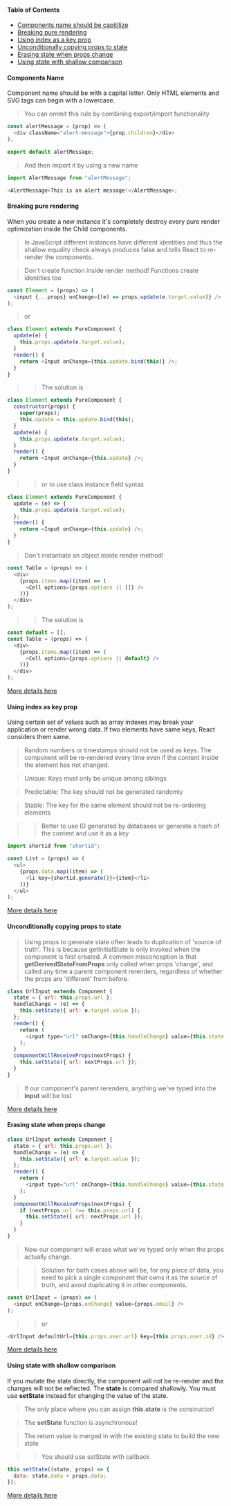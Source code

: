#### Table of Contents

- [Components name should be capitilize](#components-name)
- [Breaking pure rendering](#breaking-pure-rendering)
- [Using index as a key prop](#using-index-as-key-prop)
- [Unconditionally copying props to state](#unconditionally-copying-props-to-state)
- [Erasing state when props change](#erasing-state-when-props-change)
- [Using state with shallow comparison](#using-state-with-shallow-comparison)

#### Components Name

Component name should be with a capital letter. Only HTML elements and SVG tags can begin with a lowercase.

> You can ommit this rule by combining export/import functionality

```javascript
const alertMessage = (prop) => (
  <div className="alert-message">{prop.children}</div>
);

export default alertMessage;
```

> And then import it by using a new name

```javascript
import AlertMessage from "alertMessage";

<AlertMessage>This is an alert message!</AlertMessage>;
```

#### Breaking pure rendering

When you create a new instance it's completely destroy every pure render optimization inside the Child components.

> In JavaScript different instances have different identities and thus the shallow equality check always produces false and tells React to re-render the components.

> Don't create function inside render method! Functions create identities too

```javascript
const Element = (props) => (
  <input {...props} onChange={(e) => props.update(e.target.value)} />
);
```

> or

```javascript
class Element extends PureComponent {
  update(e) {
    this.props.update(e.target.value);
  }
  render() {
    return <Input onChange={this.update.bind(this)} />;
  }
}
```

> > The solution is

```javascript
class Element extends PureComponent {
  constructor(props) {
    super(props);
    this.update = this.update.bind(this);
  }
  update(e) {
    this.props.update(e.target.value);
  }
  render() {
    return <Input onChange={this.update} />;
  }
}
```

> > or to use class instance field syntax

```javascript
class Element extends PureComponent {
  update = (e) => {
    this.props.update(e.target.value);
  };
  render() {
    return <Input onChange={this.update} />;
  }
}
```

> Don't instantiate an object inside render method!

```javascript
const Table = (props) => (
  <div>
    {props.items.map((item) => (
      <Cell options={props.options || []} />
    ))}
  </div>
);
```

> > The solution is

```javascript
const default = [];
const Table = (props) => (
  <div>
    {props.items.map((item) => (
      <Cell options={props.options || default} />
    ))}
  </div>
);
```

[More details here](https://medium.com/@esamatti/react-js-pure-render-performance-anti-pattern-fb88c101332f#.hv3l5i8vb)

#### Using index as key prop

Using certain set of values such as array indexes may break your application or render wrong data. If two elements have same keys, React considers them same.

> Random numbers or timestamps should not be used as keys. The component will be re-rendered every time even if the content inside the element has not changed.

> Unique: Keys must only be unique among siblings

> Predictable: The key should not be generated randomly

> Stable: The key for the same element should not be re-ordering elements

> > Better to use ID generated by databases or generate a hash of the content and use it as a key

```javascript
import shortid from "shortid";

const List = (props) => (
  <ul>
    {props.data.map((item) => (
      <li key={shortid.generate()}>{item}</li>
    ))}
  </ul>
);
```

[More details here](https://medium.com/@robinpokorny/index-as-a-key-is-an-anti-pattern-e0349aece318)

#### Unconditionally copying props to state

> Using props to generate state often leads to duplication of 'source of truth'. This is because getInitialState is only invoked when the component is first created. A common misconception is that <strong>getDerivedStateFromProps</strong> only called when props 'change', and called any time a parent component rerenders, regardless of whether the props are 'different' from before.

```javascript
class UrlInput extends Component {
  state = { url: this.props.url };
  handleChange = (e) => {
    this.setState({ url: e.target.value });
  };
  render() {
    return (
      <input type="url" onChange={this.handleChange} value={this.state.url} />
    );
  }
  componentWillReceiveProps(nextProps) {
    this.setState({ url: nextProps.url });
  }
}
```

> If our component's parent rerenders, anything we've typed into the <strong>input</strong> will be lost

[More details here](https://reactjs.org/blog/2018/06/07/you-probably-dont-need-derived-state.html#anti-pattern-unconditionally-copying-props-to-state)

#### Erasing state when props change

```javascript
class UrlInput extends Component {
  state = { url: this.props.url };
  handleChange = (e) => {
    this.setState({ url: e.target.value });
  };
  render() {
    return (
      <input type="url" onChange={this.handleChange} value={this.state.url} />
    );
  }
  componentWillReceiveProps(nextProps) {
    if (nextProps.url !== this.props.url) {
      this.setState({ url: nextProps.url });
    }
  }
}
```

> Now our component will erase what we've typed only when the props actually change.

> > Solution for both cases above will be, for any piece of data, you need to pick a single component that owns it as the source of truth, and avoid duplicating it in other components.

```javascript
const UrlInput = (props) => (
  <input onChange={props.onChange} value={props.email} />
);
```

> > or

```javascript
<UrlInput defaultUrl={this.props.user.url} key={this.props.user.id} />
```

[More details here](https://reactjs.org/blog/2018/06/07/you-probably-dont-need-derived-state.html#recommendation-fully-controlled-component)

#### Using state with shallow comparison

If you mutate the state directly, the component will not be re-render and the changes will not be reflected. The <strong>state</strong> is compared shallowly. You must use <b>setState</b> instead for changing the value of the state.

> The only place where you can assign <b>this.state</b> is the constructor!

> The <b>setState</b> function is asynchronous!

> The return value is merged in with the existing state to build the new state

> > You should use setState with callback

```javascript
this.setState((state, props) => {
  data: state.data + props.data;
});
```

[More details here](https://reactjs.org/docs/state-and-lifecycle.html#state-updates-may-be-asynchronous)
